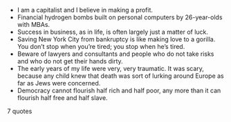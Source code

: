  - I am a capitalist and I believe in making a profit.
 - Financial hydrogen bombs built on personal computers by 26-year-olds with MBAs.
 - Success in business, as in life, is often largely just a matter of luck.
 - Saving New York City from bankruptcy is like making love to a gorilla. You don’t stop when you’re tired; you stop when he’s tired.
 - Beware of lawyers and consultants and people who do not take risks and who do not get their hands dirty.
 - The early years of my life were very, very traumatic. It was scary, because any child knew that death was sort of lurking around Europe as far as Jews were concerned.
 - Democracy cannot flourish half rich and half poor, any more than it can flourish half free and half slave.

7 quotes
